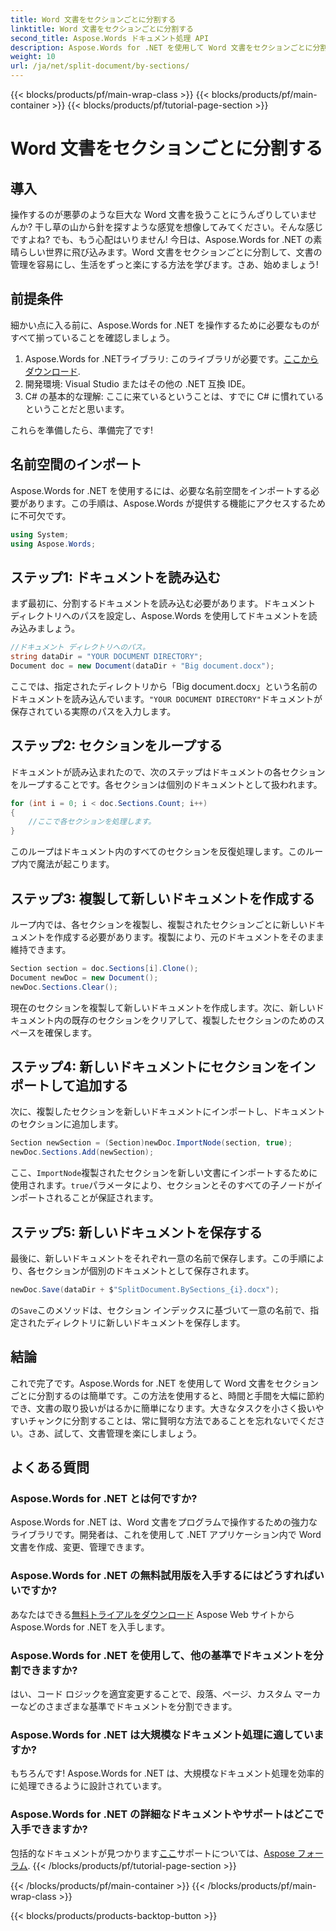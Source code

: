 ```yaml
---
title: Word 文書をセクションごとに分割する
linktitle: Word 文書をセクションごとに分割する
second_title: Aspose.Words ドキュメント処理 API
description: Aspose.Words for .NET を使用して Word 文書をセクションごとに分割する方法を学びます。この詳細なステップバイステップ ガイドに従って、効率的な文書管理を行ってください。
weight: 10
url: /ja/net/split-document/by-sections/
---
```


{{< blocks/products/pf/main-wrap-class >}}
{{< blocks/products/pf/main-container >}}
{{< blocks/products/pf/tutorial-page-section >}}

# Word 文書をセクションごとに分割する

## 導入

操作するのが悪夢のような巨大な Word 文書を扱うことにうんざりしていませんか? 干し草の山から針を探すような感覚を想像してみてください。そんな感じですよね? でも、もう心配はいりません! 今日は、Aspose.Words for .NET の素晴らしい世界に飛び込みます。Word 文書をセクションごとに分割して、文書の管理を容易にし、生活をずっと楽にする方法を学びます。さあ、始めましょう!

## 前提条件

細かい点に入る前に、Aspose.Words for .NET を操作するために必要なものがすべて揃っていることを確認しましょう。

1.  Aspose.Words for .NETライブラリ: このライブラリが必要です。[ここからダウンロード](https://releases.aspose.com/words/net/).
2. 開発環境: Visual Studio またはその他の .NET 互換 IDE。
3. C# の基本的な理解: ここに来ているということは、すでに C# に慣れているということだと思います。

これらを準備したら、準備完了です!

## 名前空間のインポート

Aspose.Words for .NET を使用するには、必要な名前空間をインポートする必要があります。この手順は、Aspose.Words が提供する機能にアクセスするために不可欠です。

```csharp
using System;
using Aspose.Words;
```

## ステップ1: ドキュメントを読み込む

まず最初に、分割するドキュメントを読み込む必要があります。ドキュメント ディレクトリへのパスを設定し、Aspose.Words を使用してドキュメントを読み込みましょう。

```csharp
//ドキュメント ディレクトリへのパス。
string dataDir = "YOUR DOCUMENT DIRECTORY";
Document doc = new Document(dataDir + "Big document.docx");
```

ここでは、指定されたディレクトリから「Big document.docx」という名前のドキュメントを読み込んでいます。`"YOUR DOCUMENT DIRECTORY"`ドキュメントが保存されている実際のパスを入力します。

## ステップ2: セクションをループする

ドキュメントが読み込まれたので、次のステップはドキュメントの各セクションをループすることです。各セクションは個別のドキュメントとして扱われます。

```csharp
for (int i = 0; i < doc.Sections.Count; i++)
{
    //ここで各セクションを処理します。
}
```

このループはドキュメント内のすべてのセクションを反復処理します。このループ内で魔法が起こります。

## ステップ3: 複製して新しいドキュメントを作成する

ループ内では、各セクションを複製し、複製されたセクションごとに新しいドキュメントを作成する必要があります。複製により、元のドキュメントをそのまま維持できます。

```csharp
Section section = doc.Sections[i].Clone();
Document newDoc = new Document();
newDoc.Sections.Clear();
```

現在のセクションを複製して新しいドキュメントを作成します。次に、新しいドキュメント内の既存のセクションをクリアして、複製したセクションのためのスペースを確保します。

## ステップ4: 新しいドキュメントにセクションをインポートして追加する

次に、複製したセクションを新しいドキュメントにインポートし、ドキュメントのセクションに追加します。

```csharp
Section newSection = (Section)newDoc.ImportNode(section, true);
newDoc.Sections.Add(newSection);
```

ここ、`ImportNode`複製されたセクションを新しい文書にインポートするために使用されます。`true`パラメータにより、セクションとそのすべての子ノードがインポートされることが保証されます。

## ステップ5: 新しいドキュメントを保存する

最後に、新しいドキュメントをそれぞれ一意の名前で保存します。この手順により、各セクションが個別のドキュメントとして保存されます。

```csharp
newDoc.Save(dataDir + $"SplitDocument.BySections_{i}.docx");
```

の`Save`このメソッドは、セクション インデックスに基づいて一意の名前で、指定されたディレクトリに新しいドキュメントを保存します。

## 結論

これで完了です。Aspose.Words for .NET を使用して Word 文書をセクションごとに分割するのは簡単です。この方法を使用すると、時間と手間を大幅に節約でき、文書の取り扱いがはるかに簡単になります。大きなタスクを小さく扱いやすいチャンクに分割することは、常に賢明な方法であることを忘れないでください。さあ、試して、文書管理を楽にしましょう。

## よくある質問

### Aspose.Words for .NET とは何ですか?
Aspose.Words for .NET は、Word 文書をプログラムで操作するための強力なライブラリです。開発者は、これを使用して .NET アプリケーション内で Word 文書を作成、変更、管理できます。

### Aspose.Words for .NET の無料試用版を入手するにはどうすればいいですか?
あなたはできる[無料トライアルをダウンロード](https://releases.aspose.com/) Aspose Web サイトから Aspose.Words for .NET を入手します。

### Aspose.Words for .NET を使用して、他の基準でドキュメントを分割できますか?
はい、コード ロジックを適宜変更することで、段落、ページ、カスタム マーカーなどのさまざまな基準でドキュメントを分割できます。

### Aspose.Words for .NET は大規模なドキュメント処理に適していますか?
もちろんです! Aspose.Words for .NET は、大規模なドキュメント処理を効率的に処理できるように設計されています。

### Aspose.Words for .NET の詳細なドキュメントやサポートはどこで入手できますか?
包括的なドキュメントが見つかります[ここ](https://reference.aspose.com/words/net/)サポートについては、[Aspose フォーラム](https://forum.aspose.com/c/words/8).
{{< /blocks/products/pf/tutorial-page-section >}}

{{< /blocks/products/pf/main-container >}}
{{< /blocks/products/pf/main-wrap-class >}}

{{< blocks/products/products-backtop-button >}}
